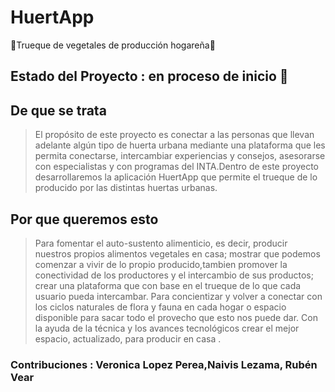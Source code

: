 # HuertApp
🌱Trueque de vegetales de producción hogareña🌱

## Estado del Proyecto : en proceso de inicio 🚀
                            
## De que se trata

>El propósito de este proyecto es conectar a las personas que llevan adelante algún tipo de huerta urbana mediante una plataforma que les permita conectarse, intercambiar experiencias y consejos, asesorarse con especialistas y con programas del INTA.Dentro de este proyecto desarrollaremos la aplicación HuertApp que permite el trueque de lo producido por las distintas huertas urbanas.


## Por que queremos esto

>Para fomentar el auto-sustento alimenticio, es decir, producir nuestros propios alimentos vegetales en casa; mostrar que podemos comenzar a vivir de lo propio producido,tambien promover la conectividad de los productores y el intercambio de sus productos; crear una plataforma que con base en el trueque de lo que cada usuario pueda intercambar.
Para concientizar y volver a conectar con los ciclos naturales de flora y fauna en cada hogar o espacio disponible para sacar todo el provecho que esto nos puede dar. Con la ayuda de la técnica y los avances tecnológicos crear el mejor espacio, actualizado, para producir en casa .



### Contribuciones : Veronica Lopez Perea,Naivis Lezama, Rubén Vear
